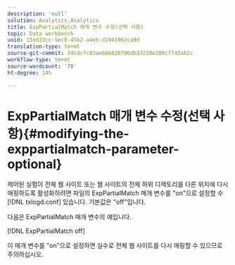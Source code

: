 ```yaml
---
description: 'null'
solution: Analytics,Analytics
title: ExpPartialMatch 매개 변수 수정(선택 사항)
topic: Data workbench
uuid: 15ed33cc-5ec8-45b2-a4eb-d1941962ca9d
translation-type: tm+mt
source-git-commit: 34cdcfc83ae6bb620706db37228e200cff43ab2c
workflow-type: tm+mt
source-wordcount: '78'
ht-degree: 14%

---
```



# ExpPartialMatch 매개 변수 수정(선택 사항){#modifying-the-exppartialmatch-parameter-optional}

제어된 실험이 전체 웹 사이트 또는 웹 사이트의 전체 하위 디렉토리를 다른 위치에 다시 매핑하도록 활성화하려면 파일의 ExpPartialMatch 매개 변수를 &quot;on&quot;으로 설정할 수 [!DNL txlogd.conf] 있습니다. 기본값은 &quot;off&quot;입니다.

다음은 ExpPartialMatch 매개 변수의 예입니다.

[!DNL ExpPartialMatch off]

이 매개 변수를 &quot;on&quot;으로 설정하면 실수로 전체 웹 사이트를 다시 매핑할 수 있으므로 주의하십시오.
